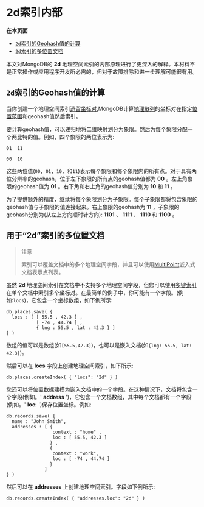 # 2d索引内部

**在本页面**

* [`2d`索引的Geohash值的计算](2d-index-internals.md#计算)
* [`2d`索引的多位置文档](2d-index-internals.md#文档)

本文对MongoDB的 **2d** 地理空间索引的内部原理进行了更深入的解释。本材料不是正常操作或应用程序开发所必需的，但对于故障排除和进一步理解可能很有用。

## `2d`索引的Geohash值的计算

当你创建一个地理空间索引[遗留坐标对](https://docs.mongodb.com/manual/reference/glossary/#term-legacy-coordinate-pairs),MongoDB计算[地理散列](https://docs.mongodb.com/manual/reference/glossary/#term-geohash)的坐标对在指定[位置范围](https://docs.mongodb.com/master/tutorial/build-a-2d-index/%20#%20geospatial-indexes-range)和geohash值然后索引。

要计算geohash值，可以递归地将二维映射划分为象限。然后为每个象限分配一个两比特的值。例如，四个象限的两位表示为:

```text
01  11

00  10
```

这些两位值\(`00`，`01`，`10`，和`11`\)表示每个象限和每个象限内的所有点。对于具有两位分辨率的geohash，位于左下象限的所有点的geohash值都为 **00** 。左上角象限的geohash值为 **01** 。右下角和右上角的geohash值分别为 **10** 和 **11** 。

为了提供额外的精度，继续将每个象限划分为子象限。每个子象限都将包含象限的geohash值与子象限的值连接起来。右上象限的geohash为 **11** ，子象限的geohash分别为\(从左上方向顺时针方向\): **1101** 、 **1111** 、 **1110** 和 **1100** 。

## 用于“2d”索引的多位置文档

> 注意
>
> 索引可以覆盖文档中的多个地理空间字段，并且可以使用[MultiPoint](https://docs.mongodb.com/master/reference/geojson/#geojson-multipoint)嵌入式文档表示点列表。

虽然 **2d** 地理空间索引在文档中不支持多个地理空间字段，但您可以使用[多键索引](https://docs.mongodb.com/master/core/index-multikey/#index-type-multi-key)在单个文档中索引多个坐标对。在最简单的例子中，你可能有一个字段。\(例如:`locs`\)，它包含一个坐标数组，如下例所示:

```text
db.places.save( {
  locs : [ [ 55.5 , 42.3 ] ,
           [ -74 , 44.74 ] ,
           { lng : 55.5 , lat : 42.3 } ]
} )
```

数组的值可以是数组\(如`[55.5,42.3]`\)，也可以是嵌入文档\(如`{lng: 55.5, lat: 42.3}`\)。

然后可以在 **locs** 字段上创建地理空间索引，如下所示:

```text
db.places.createIndex( { "locs": "2d" } )
```

您还可以将位置数据建模为嵌入文档中的一个字段。在这种情况下，文档将包含一个字段\(例如。' **address** '\)，它包含一个文档数组，其中每个文档都有一个字段\(例如。' **loc:** '\)保存位置坐标。例如:

```text
db.records.save( {
  name : "John Smith",
  addresses : [ {
                 context : "home" ,
                 loc : [ 55.5, 42.3 ]
                } ,
                {
                 context : "work",
                 loc : [ -74 , 44.74 ]
                }
              ]
} )
```

然后可以在 **addresses** 上创建地理空间索引。字段如下例所示:

```text
db.records.createIndex( { "addresses.loc": "2d" } )
```

